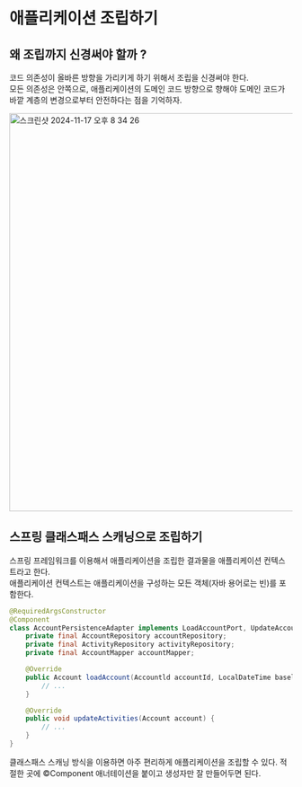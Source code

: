 # 애플리케이션 조립하기

## 왜 조립까지 신경써야 할까 ?

코드 의존성이 올바른 방향을 가리키게 하기 위해서 조립을 신경써야 한다. <br>
모든 의존성은 안쪽으로, 애플리케이션의 도메인 코드 방향으로 향해야 도메인 코드가 바깥 계층의 변경으로부터 안전하다는 점을 기억하자.

<img width="709" alt="스크린샷 2024-11-17 오후 8 34 26" src="https://github.com/user-attachments/assets/bef9a674-d06b-4355-8b65-21ad47ddf72c">

## 스프링 클래스패스 스캐닝으로 조립하기

스프링 프레임워크를 이용해서 애플리케이션을 조립한 결과물을 애플리케이션 컨텍스트라고 한다. <br>
애플리케이션 컨텍스트는 애플리케이션을 구성하는 모든 객체(자바 용어로는 빈)를 포함한다.

```java
@RequiredArgsConstructor
@Component
class AccountPersistenceAdapter implements LoadAccountPort, UpdateAccountStatePort {
    private final AccountRepository accountRepository;
    private final ActivityRepository activityRepository;
    private final AccountMapper accountMapper;

    @Override
    public Account loadAccount(Accountld accountId, LocalDateTime baselineDate) {
        // ...
    }

    @Override
    public void updateActivities(Account account) {
        // ...
    }
}
```

클래스패스 스캐닝 방식을 이용하면 아주 편리하게 애플리케이션을 조립할 수 있다. 적절한 곳에 ©Component 애너테이션을 붙이고 생성자만 잘 만들어두면 된다.



